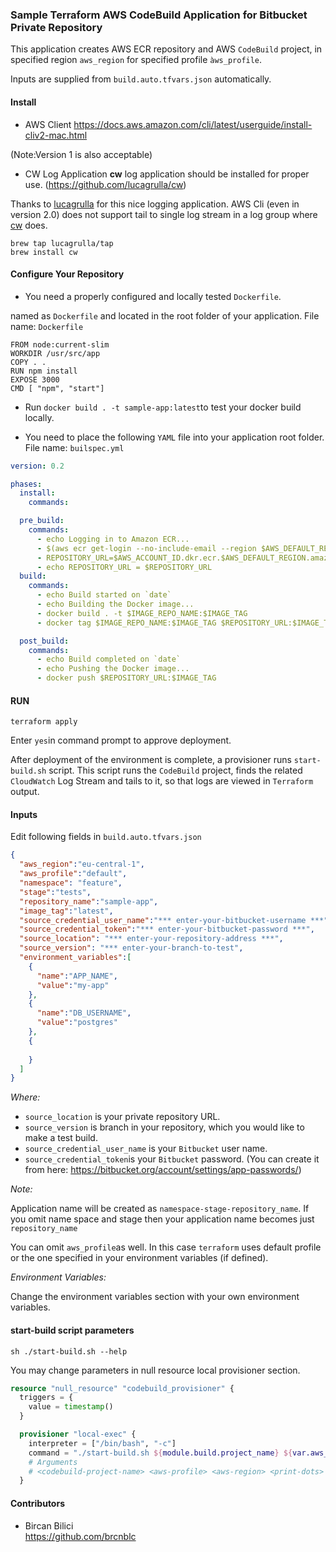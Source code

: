 ### Sample Terraform AWS CodeBuild Application for Bitbucket Private Repository ###

This application creates AWS ECR repository and AWS `CodeBuild` project, in specified region `aws_region` for specified profile `àws_profile`. 

Inputs are supplied from `build.auto.tfvars.json` automatically.

#### Install ####
* AWS Client
https://docs.aws.amazon.com/cli/latest/userguide/install-cliv2-mac.html

(Note:Version 1 is also acceptable)

* CW Log Application
**cw** log application should be installed for proper use. (https://github.com/lucagrulla/cw)

Thanks to [lucagrulla](https://github.com/lucagrulla) for this nice logging application. AWS Cli (even in version 2.0) does not support tail to single log stream in a log group where [cw](https://github.com/lucagrulla/cw) does. 

``` 
brew tap lucagrulla/tap
brew install cw
```
#### Configure Your Repository ####
* You need a properly configured and locally tested `Dockerfile`.

named as `Dockerfile` and located in the root folder of your application.
File name: `Dockerfile`
```docker
FROM node:current-slim
WORKDIR /usr/src/app
COPY . .
RUN npm install
EXPOSE 3000
CMD [ "npm", "start"]
```

* Run `docker build . -t sample-app:latest`to test your docker build locally.

* You need to place the following `YAML` file into your application root folder.
File name: `builspec.yml`
```yaml
version: 0.2

phases:
  install:
    commands:

  pre_build:
    commands:
      - echo Logging in to Amazon ECR...
      - $(aws ecr get-login --no-include-email --region $AWS_DEFAULT_REGION)
      - REPOSITORY_URL=$AWS_ACCOUNT_ID.dkr.ecr.$AWS_DEFAULT_REGION.amazonaws.com/$IMAGE_REPO_NAME
      - echo REPOSITORY_URL = $REPOSITORY_URL
  build:
    commands:
      - echo Build started on `date`
      - echo Building the Docker image...
      - docker build . -t $IMAGE_REPO_NAME:$IMAGE_TAG
      - docker tag $IMAGE_REPO_NAME:$IMAGE_TAG $REPOSITORY_URL:$IMAGE_TAG

  post_build:
    commands:
      - echo Build completed on `date`
      - echo Pushing the Docker image...
      - docker push $REPOSITORY_URL:$IMAGE_TAG

```


#### RUN ####
```
terraform apply
```

Enter `yes`in command prompt to approve deployment.


After deployment of the environment is complete, a provisioner runs `start-build.sh` script. This script runs the `CodeBuild` project, finds the related `CloudWatch` Log Stream and tails to it, so that logs are viewed in `Terraform` output.

#### Inputs ####

Edit following fields in `build.auto.tfvars.json`
```json
{ 
  "aws_region":"eu-central-1",
  "aws_profile":"default",
  "namespace": "feature",
  "stage":"tests",
  "repository_name":"sample-app",
  "image_tag":"latest",
  "source_credential_user_name":"*** enter-your-bitbucket-username ***",
  "source_credential_token":"*** enter-your-bitbucket-password ***",
  "source_location": "*** enter-your-repository-address ***",
  "source_version": "*** enter-your-branch-to-test",
  "environment_variables":[
    {
      "name":"APP_NAME",
      "value":"my-app"
    },
    {
      "name":"DB_USERNAME",
      "value":"postgres"
    },
    {
      
    }
  ]
}
```

_Where:_

* `source_location` is your private repository URL.
* `source_version` is branch in your repository, which you would like to make a test build.
* `source_credential_user_name` is your `Bitbucket` user name.
* `source_credential_token`is your `Bitbucket` password. (You can create it from here: https://bitbucket.org/account/settings/app-passwords/)

_Note:_

Application name will be created as `namespace-stage-repository_name`. If you omit name space and stage then your application name becomes just `repository_name`

You can omit `aws_profile`as well. In this case `terraform` uses default profile or the one specified in your environment variables (if defined).

_Environment Variables:_

Change the environment variables section with your own environment variables.

#### start-build script parameters ####

```
sh ./start-build.sh --help
```

You may change parameters in null resource local provisioner section.
```terraform
resource "null_resource" "codebuild_provisioner" {
  triggers = {
    value = timestamp()
  }

  provisioner "local-exec" {
    interpreter = ["/bin/bash", "-c"]
    command = "./start-build.sh ${module.build.project_name} ${var.aws_profile} ${var.aws_region} false 120 60 1 15 6"
    # Arguments
    # <codebuild-project-name> <aws-profile> <aws-region> <print-dots> <initial-timeout> <update-timeout> <sleep-interval> <init-wait-time> <max-retry-count>
  }
```

#### Contributors ####

* Bircan Bilici  
  https://github.com/brcnblc